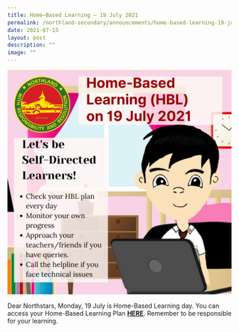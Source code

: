 ```yaml
---
title: Home–Based Learning – 19 July 2021
permalink: /northland-secondary/announcements/home-based-learning-19-july-2021/
date: 2021-07-15
layout: post
description: ""
image: ""
---
```

<img src="/images/hbl1.png">
<p>Dear Northstars, Monday, 19 July is Home-Based Learning day. You can access your Home-Based Learning Plan&nbsp;<a href="/student-matters/home-based-learning-guide"><strong>HERE</strong></a>. Remember to be responsible for your learning. </p>